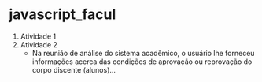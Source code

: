 # javascript_facul

1. Atividade 1
2. Atividade 2
	- Na reunião de análise do sistema acadêmico, o usuário lhe forneceu informações acerca das condições de aprovação ou reprovação do corpo discente (alunos)...
